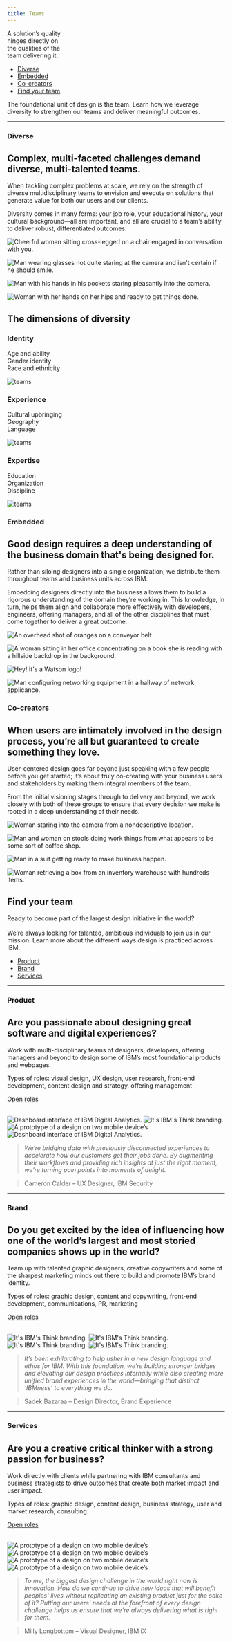 ```yaml
---
title: Teams
---
```


<title-block>

A solution’s quality<br>hinges directly on<br>
<span>the qualities of the<br>team delivering it.</span>

<anchor-links>

- [Diverse](#diverse)
- [Embedded](#embedded)
- [Co-creators](#co-creators)
- [Find your team](#find-your-team)

</anchor-links>

</title-block>

<grid background="gray-10">
<column lg="8" md="5">

<p size="xl">The foundational unit of design is the
team. Learn how we leverage diversity
to strengthen our teams and deliver meaningful outcomes.</p>

<icon name="PlexArrowDown"></icon>

</column>
</grid>
<grid background="gray-10">
<column lg="16">

<hr>

</column>
<column lg="4" md="5">

### Diverse

</column>
<column lg="8" md="5">

## Complex, multi-faceted challenges demand diverse, multi-talented teams.

When tackling complex problems at scale, we rely on the strength of diverse multidisciplinary teams to envision and execute on solutions that generate value for both our users and our clients.

Diversity comes in many forms: your job role, your educational history, your cultural background—all are important, and all are crucial to a team’s ability to deliver robust, differentiated outcomes.

</column>
<column lg="8" offset_lg="4" md="5" fade="true">

![Cheerful woman sitting cross-legged on a chair engaged in conversation with you.](images/Image_1.jpg)

</column>
<column lg="4" md="3" fade="true">

![Man wearing glasses not quite staring at the camera and isn't certain if he should smile.](images/Image_2.jpg)

</column>

</column>
<column lg="4" offset_lg="4" md="3" fade="true">

![Man with his hands in his pockets staring pleasantly into the camera.](images/Image_3.jpg)

</column>
<column lg="8" md="5" fade="true">

![Woman with her hands on her hips and ready to get things done.](images/Image_4.jpg)

</column>
</grid>
<grid background="gray-10">
<column lg="12" offset_lg="4">

## The dimensions of diversity

</column>
<column lg="4" offset_lg="4" border="true" md="5">

### Identity

Age and ability  
Gender identity  
Race and ethnicity

![teams](images/identity.svg)

</column>
<column lg="4" border="true" md="5">

### Experience

Cultural upbringing  
Geography  
Language

![teams](images/experience.svg)

</column>
<column lg="4" border="true" md="5">

### Expertise

Education  
Organization  
Discipline

![teams](images/expertise.svg)

</column>
</grid>
<grid background="gray-10">
<column lg="4">

### Embedded

</column>
<column lg="8" md="5">

## Good design requires a deep understanding of the business domain that's being designed for.

Rather than siloing designers into a single organization, we distribute them throughout teams and business units across IBM.

Embedding designers directly into the business allows them to build a rigorous understanding of the domain they’re working in. This knowledge, in turn, helps them align and collaborate more effectively with developers, engineers, offering managers, and all of the other disciplines that must come together to deliver a great outcome.

</column>
<column lg="8" offset_lg="4" md="5" fade="true">

![An overhead shot of oranges on a conveyor belt](images/Image_5.jpg)

</column>
<column lg="4" md="3" fade="true">

![A woman sitting in her office concentrating on a book she is reading with a hillside backdrop in the background.](images/Image_6.jpg)

</column>

</column>
<column lg="4" offset_lg="4" md="3" fade="true">

![Hey! It's a Watson logo!](images/Image_7.jpg)

</column>
<column lg="8" md="5" fade="true">

![Man configuring networking equipment in a hallway of network applicance.](images/Image_8.jpg)

</column>
</grid>
<grid background="gray-10">
<column lg="4">

### Co-creators

</column>
<column lg="8" md="5">

## When users are intimately involved in the design process, you’re all but guaranteed to create something they love.

User-centered design goes far beyond just speaking with a few people before you get started; it’s about truly co-creating with your business users and stakeholders by making them integral members of the team.

From the initial visioning stages through to delivery and beyond, we work closely with both of these groups to ensure that every decision we make is rooted in a deep understanding of their needs.

</column>
<column lg="8" offset_lg="4" md="5" fade="true">

![Woman staring into the camera from a nondescriptive location.](images/Image_9.jpg)

</column>
<column lg="4" md="3" fade="true">

![Man and woman on stools doing work things from what appears to be some sort of coffee shop.](images/Image_10.jpg)

</column>

</column>
<column lg="4" offset_lg="4" md="3" fade="true">

![Man in a suit getting ready to make business happen.](images/Image_11.jpg)

</column>
<column lg="8" md="5" fade="true">

![Woman retrieving a box from an inventory warehouse with hundreds items.](images/Image_12.jpg)

</column>
</grid>
<grid background="gray-100">
<column lg="7" md="5">

## Find your team

<p size="xl">Ready to become part of the largest design initiative in the world?<br><br>We’re always looking for talented, ambitious individuals to join us in our mission. Learn more about the different ways design is practiced across IBM.</p>

</column>

<column offset_lg="5" lg="4">

<anchor-links>

- [Product](#product)
- [Brand](#brand)
- [Services](#services)

</anchor-links>

</column>
</grid>
<grid background="gray-100">
<column lg="16">

<hr>

</column>
<column lg="4">

### Product

</column>
<column lg="8" md="5">

## Are you passionate about designing great software and digital experiences?

Work with multi-disciplinary teams of designers, developers, offering managers and beyond to design some of IBM’s most foundational products and webpages.

Types of roles: visual design, UX design, user research, front-end development, content design and strategy, offering management

<p><a href=https://careers.ibm.com/ListJobs/All/Search/Position-Type/Early-Professional/primary-job-category/Design---Offering-Management//?lang=en><span>Open roles</span> <icon color="blue" name="ArrowUpRight20" inline="true"></icon></a></p><br>

</column>
<column lg="8" offset_lg="4" md="5">

<carousel id="c1" count="1 2 3 4">
  <img src="images/Image_5.png" alt="Dashboard interface of IBM Digital Analytics."/>
  <img src="images/Image_6.png" alt="It's IBM's Think branding."/>
  <img src="images/Image_7.png" alt="A prototype of a design on two mobile device’s"/>
  <img src="images/Image_5.png" alt="Dashboard interface of IBM Digital Analytics."/>
</carousel>

</column>
<column lg="3"  md="3"  md="3" sm="0">

> _We’re bridging data with previously disconnected experiences to accelerate how our customers get their jobs done. By augmenting their workflows and providing rich insights at just the right moment, we’re turning pain points into moments of delight._

> Cameron Calder – UX Designer, IBM Security

</column>
</grid>
<grid background="gray-100">
<column lg="16">

<hr>

</column>
<column lg="4">

### Brand

</column>
<column lg="8" md="5">

## Do you get excited by the idea of influencing how one of the world’s largest and most storied companies shows up in the world?

Team up with talented graphic designers, creative copywriters and some of the sharpest marketing minds out there to build and promote IBM’s brand identity.

Types of roles: graphic design, content and copywriting, front-end development, communications, PR, marketing

<p><a href=https://careers.ibm.com/ListJobs/All/Search/primary-job-category/Design---Offering-Management/keyword/brand/?lang=en><span>Open roles</span> <icon color="blue" name="ArrowUpRight20" inline="true"></icon></a></p><br>

</column>
<column lg="8" offset_lg="4" md="5">

<carousel id="c2" count="1 2 3 4">
  <img src="images/Image_6.png" alt="It's IBM's Think branding."/>
  <img src="images/Image_6.png" alt="It's IBM's Think branding."/>
  <img src="images/Image_6.png" alt="It's IBM's Think branding."/>
  <img src="images/Image_6.png" alt="It's IBM's Think branding."/>
</carousel>

</column>
<column lg="3" md="3" sm="0">

> _It’s been exhilarating to help usher in a new design language and ethos for IBM. With this foundation, we’re building stronger bridges and elevating our design practices internally while also creating more unified brand experiences in the world—bringing that distinct ‘IBMness’ to everything we do._

> Sadek Bazaraa – Design Director, Brand Experience

</column>
</grid>
<grid background="gray-100">
<column lg="16">

<hr>

</column>
<column lg="4">

### Services

</column>
<column lg="8" md="5">

## Are you a creative critical thinker with a strong passion for business?

Work directly with clients while partnering with IBM consultants and business strategists to drive outcomes that create both market impact and user impact.

Types of roles: graphic design, content design, business strategy, user and market research, consulting

<p><a href=https://www.ibm.com/services/careers><span>Open roles</span> <icon color="blue" name="ArrowUpRight20" inline="true"></icon></a></p><br>

</column>
<column lg="8" offset_lg="4" md="5">

<carousel id="c3" count="1 2 3 4">
  <img src="images/Image_7.png" alt="A prototype of a design on two mobile device’s"/>
  <img src="images/Image_7.png" alt="A prototype of a design on two mobile device’s"/>
  <img src="images/Image_7.png" alt="A prototype of a design on two mobile device’s"/>
  <img src="images/Image_7.png" alt="A prototype of a design on two mobile device’s"/>
</carousel>

</column>
<column lg="3" md="3" sm="0"">

> _To me, the biggest design challenge in the world right now is innovation. How do we continue to drive new ideas that will benefit peoples' lives without replicating an existing product just for the sake of it? Putting our users' needs at the forefront of every design challenge helps us ensure that we're always delivering what is right for them._

> Milly Longbottom – Visual Designer, IBM iX

</column>
</grid>
